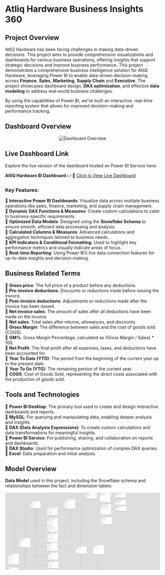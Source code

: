 # Atliq Hardware Business Insights 360

## Project Overview

AtliQ Hardware has been facing challenges in making data-driven decisions. This project aims to provide comprehensive visualizations and dashboards for various business operations, offering insights that support strategic decisions and improve business performance. This project demonstrates a comprehensive business intelligence solution for AtliQ Hardware, leveraging Power BI to enable data-driven decision-making across **Finance**, **Sales**, **Marketing**, **Supply Chain** and **Executive**. The project showcases dashboard design, **DAX optimization**, and effective **data modeling** to address real-world business challenges.

By using the capabilities of Power BI, we’ve built an interactive, real-time reporting system that allows for improved decision-making and performance tracking.

## Dashboard Overview

<p align="center">
  <img src="https://github.com/reddysrinath16/Atliq_hardware_BI360/blob/main/DO.gif" alt="Dashboard Overview">
</p>

## Live Dashboard Link
Explore the live version of the dashboard hosted on Power BI Service here:

**AtliQ Hardware BI Dashboard** 👉🔗 [Click to View Live Dashboard](https://app.powerbi.com/view?r=eyJrIjoiODE1YWRhYzQtMmNmNy00NDZhLTg5ODMtMDNjNDRkZjA4MGI0IiwidCI6ImM2ZTU0OWIzLTVmNDUtNDAzMi1hYWU5LWQ0MjQ0ZGM1YjJjNCJ9&pageName=068cc903db294c15ac00)

### Key Features:
:small_orange_diamond: **Interactive Power BI Dashboards**: Visualize data across multiple business operations like sales, finance, marketing, and supply chain management.  
:small_orange_diamond: **Dynamic DAX Functions & Measures**: Create custom calculations to cater to business-specific requirements.  
:small_orange_diamond: **Optimized Data Models**: Designed using the **Snowflake Schema** to ensure smooth, efficient data processing and analysis.  
:small_orange_diamond: **Calculated Columns & Measures**: Advanced calculations and aggregation techniques tailored to business needs.  
:small_orange_diamond: **KPI Indicators & Conditional Formatting**: Used to highlight key performance metrics and visually indicate areas of focus.  
:small_orange_diamond: **Real-time Reporting**: Using Power BI’s live data connection features for up-to-date insights and decision-making.  

## Business Related Terms

:small_blue_diamond: **Gross price**: The full price of a product before any deductions.  
:small_blue_diamond: **Pre-invoice deductions**: Discounts or reductions made before issuing the invoice.  
:small_blue_diamond: **Post-invoice deductions**: Adjustments or reductions made after the invoice has been issued.  
:small_blue_diamond: **Net invoice sales**: The amount of sales after all deductions have been made on the invoice.  
:small_blue_diamond: **Net sales**: Total sales after returns, allowances, and discounts.  
:small_blue_diamond: **Gross Margin**: The difference between sales and the cost of goods sold (COGS).  
:small_blue_diamond: **GM%**: Gross Margin Percentage, calculated as (Gross Margin / Sales) * 100.  
:small_blue_diamond: **Net Profit**: The final profit after all expenses, taxes, and deductions have been accounted for.  
:small_blue_diamond: **Year To Date (YTD)**: The period from the beginning of the current year up to the present date.  
:small_blue_diamond: **Year To Go (YTG)**: The remaining portion of the current year.  
:small_blue_diamond: **COGS**: Cost of Goods Sold, representing the direct costs associated with the production of goods sold.  



## Tools and Technologies

:small_orange_diamond: **Power BI Desktop**: The primary tool used to create and design interactive dashboards and reports.  
:small_orange_diamond: **MySQL**: For querying and manipulating data, enabling deeper analysis and insights.  
:small_orange_diamond: **DAX (Data Analysis Expressions)**: To create custom calculations and data transformations for meaningful insights.  
:small_orange_diamond: **Power BI Service**: For publishing, sharing, and collaboration on reports and dashboards.  
:small_orange_diamond: **DAX Studio**: Used for performance optimization of complex DAX queries.  
:small_orange_diamond: **Excel**: Data preparation and initial analysis.




## Model Overview
**Data Model** used in this project, including the Snowflake schema and relationships between the fact and dimension tables:

<p align="center">
  <img src="https://github.com/reddysrinath16/Atliq_hardware_BI360/blob/main/DM.gif" alt="Data Model Overview">
</p>
